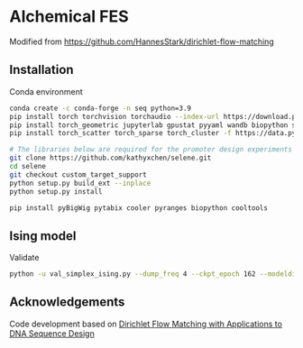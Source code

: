 # Alchemical FES
Modified from https://github.com/HannesStark/dirichlet-flow-matching

## Installation
Conda environment
```bash
conda create -c conda-forge -n seq python=3.9
pip install torch torchvision torchaudio --index-url https://download.pytorch.org/whl/cu113
pip install torch_geometric jupyterlab gpustat pyyaml wandb biopython spyrmsd einops biopandas plotly seaborn prody tqdm lightning imageio tmtools "fair-esm[esmfold]" e3nn
pip install torch_scatter torch_sparse torch_cluster -f https://data.pyg.org/whl/torch-2.1.0+cu113.htm

# The libraries below are required for the promoter design experiments
git clone https://github.com/kathyxchen/selene.git
cd selene
git checkout custom_target_support
python setup.py build_ext --inplace
python setup.py install

pip install pyBigWig pytabix cooler pyranges biopython cooltools
```
## Ising model
Validate
```bash
python -u val_simplex_ising.py --dump_freq 4 --ckpt_epoch 162 --modeldir_type clsfreeG/Eloss/guidanceM/test2-mixTdata --workdir_descriptor T2.0_Int80Amax10 --uncond_model_ckpt logs-dir-ising/latt6x6T3.2/kernel3x3_timeembed_symmetrized/eloss_uncond/addmseloss/model-epoch=109-train_loss=3.79.ckpt --clsfree_guidance --probability_tilt --clsfree_guidance_dataset --validation_temperature 2.0
```
## Acknowledgements
Code development based on
[Dirichlet Flow Matching with Applications to DNA Sequence Design](https://github.com/HannesStark/dirichlet-flow-matching)
